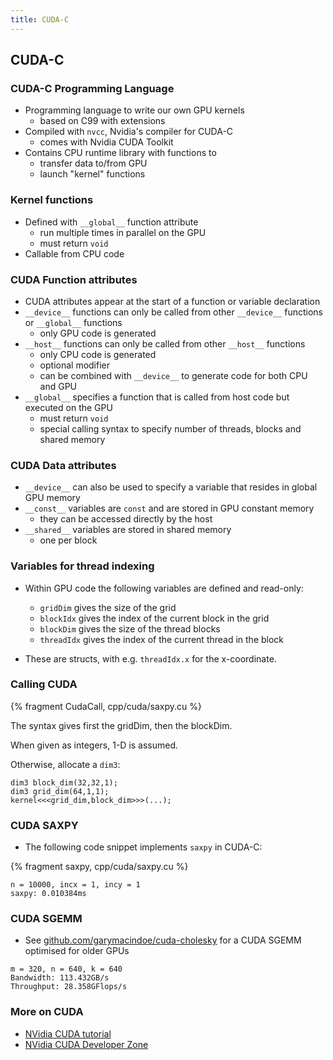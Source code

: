 ```yaml
---
title: CUDA-C
---
```


## CUDA-C

### CUDA-C Programming Language

* Programming language to write our own GPU kernels
    - based on C99 with extensions
* Compiled with ```nvcc```, Nvidia's compiler for CUDA-C
    - comes with Nvidia CUDA Toolkit
* Contains CPU runtime library with functions to
    - transfer data to/from GPU
    - launch "kernel" functions

### Kernel functions

* Defined with ```__global__``` function attribute
    - run multiple times in parallel on the GPU
    - must return ```void```
* Callable from CPU code

### CUDA Function attributes

* CUDA attributes appear at the start of a function or variable declaration
* ```__device__``` functions can only be called from other ```__device__``` functions or ```__global__``` functions
    - only GPU code is generated
* ```__host__``` functions can only be called from other ```__host__``` functions
    - only CPU code is generated
    - optional modifier
    - can be combined with ```__device__``` to generate code for both CPU and GPU
* ```__global__``` specifies a function that is called from host code but executed on the GPU
    - must return ```void```
    - special calling syntax to specify number of threads, blocks and shared memory

### CUDA Data attributes

* ```__device__``` can also be used to specify a variable that resides in global GPU memory
* ```__const__``` variables are ```const``` and are stored in GPU constant memory
    - they can be accessed directly by the host
* ```__shared__``` variables are stored in shared memory
    - one per block

### Variables for thread indexing

* Within GPU code the following variables are defined and read-only:
    - ```gridDim``` gives the size of the grid
    - ```blockIdx``` gives the index of the current block in the grid
    - ```blockDim``` gives the size of the thread blocks
    - ```threadIdx``` gives the index of the current thread in the block

* These are structs, with e.g. `threadIdx.x` for the x-coordinate.

### Calling CUDA

{% fragment CudaCall, cpp/cuda/saxpy.cu %}

The syntax gives first the gridDim, then the blockDim.

When given as integers, 1-D is assumed.

Otherwise, allocate a `dim3`:

``` cuda
dim3 block_dim(32,32,1);
dim3 grid_dim(64,1,1);
kernel<<<grid_dim,block_dim>>>(...);
```

### CUDA SAXPY

* The following code snippet implements ```saxpy``` in CUDA-C:

{% fragment saxpy, cpp/cuda/saxpy.cu %}

```
n = 10000, incx = 1, incy = 1
saxpy: 0.010384ms
```


### CUDA SGEMM

* See [github.com/garymacindoe/cuda-cholesky](https://github.com/garymacindoe/cuda-cholesky/blob/master/blas/sgemm.cu) for a CUDA SGEMM optimised for older GPUs

```
m = 320, n = 640, k = 640
Bandwidth: 113.432GB/s
Throughput: 28.358GFlops/s
```

### More on CUDA

* [NVidia CUDA tutorial](http://www.nvidia.com/docs/IO/116711/sc11-cuda-c-basics.pdf)
* [NVidia CUDA Developer Zone](https://developer.nvidia.com/cuda-zone)
